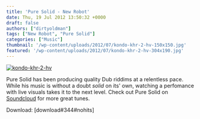 ```yaml
---
title: 'Pure Solid - New Robot'
date: Thu, 19 Jul 2012 13:50:32 +0000
draft: false
authors: ["dirtyoldman"]
tags: ["New Robot", "Pure Solid"]
categories: ["Music"]
thumbnail: '/wp-content/uploads/2012/07/kondo-khr-2-hv-150x150.jpg'
featured: '/wp-content/uploads/2012/07/kondo-khr-2-hv-304x190.jpg'
---
```


[![](/wp-content/uploads/2012/07/kondo-khr-2-hv-e1342704972831.jpg "kondo-khr-2-hv")](/2012/07/19/pure-solid-new-robot/kondo-khr-2-hv/)

Pure Solid has been producing quality Dub riddims at a relentless pace. While his music is without a doubt _solid_ on its' own, watching a perfomance with live visuals takes it to the next level. Check out Pure Solid on [Soundcloud](https://soundcloud.com/pure-solid) for more great tunes.

Download: \[download#344#nohits\]

